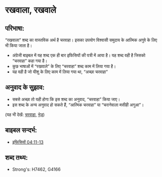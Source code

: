 # रखवाला, रखवाले #

## परिभाषा: ##

“रखवाला” शब्द का वास्तविक अर्थ है चरवाहा। इसका उपयोग विश्वासी समुदाय के आत्मिक अगुवे के लिए भी किया जाता है।

* अंग्रेजी बाइबल में यह शब्द एक ही बार इफिसियों की पत्री में आया है। यह शब्द वही है जिसको “चरवाहा” कहा गया है।
* कुछ भाषाओं में “रखवाले” के लिए “चरवाहा” शब्द काम में लिया गया है।
* यह वही है जो यीशु के लिए काम में लिया गया था, “अच्छा चरवाहा”

## अनुवाद के सुझाव: ##

* सबसे अच्छा तो यही होगा कि इस शब्द का अनुवाद, “चरवाहा” किया जाए।
* इस शब्द के अन्य अनुवाद हो सकते हैं, “आत्मिक चरवाहा” या “चरानेवाला मसीही अगुआ”।
 

(यह भी देखें: [चरवाहा](../other/shepherd.md), [भेड़](../other/sheep.md))

## बाइबल सन्दर्भ: ##

* [इफिसियों 04:11-13](rc://en/tn/help/eph/04/11)


## शब्द तथ्य: ##

* Strong's: H7462, G4166

